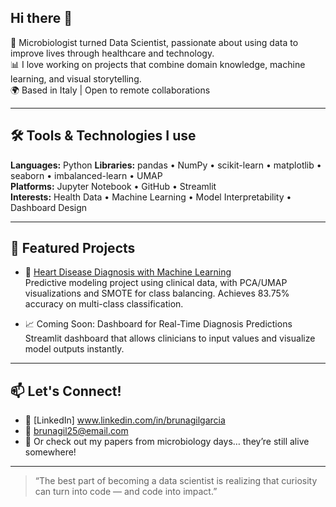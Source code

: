 ## Hi there 👋

🧬 Microbiologist turned Data Scientist, passionate about using data to improve lives through healthcare and technology.  
📊 I love working on projects that combine domain knowledge, machine learning, and visual storytelling.  
🌍 Based in Italy | Open to remote collaborations

---

## 🛠️ Tools & Technologies I use
**Languages:** Python
**Libraries:** pandas • NumPy • scikit-learn • matplotlib • seaborn • imbalanced-learn • UMAP  
**Platforms:** Jupyter Notebook • GitHub • Streamlit  
**Interests:** Health Data • Machine Learning • Model Interpretability • Dashboard Design

---

## 🚀 Featured Projects

- 💓 [Heart Disease Diagnosis with Machine Learning](https://github.com/BrunaGil25/heart-disease-diagnosis)  
  Predictive modeling project using clinical data, with PCA/UMAP visualizations and SMOTE for class balancing. Achieves 83.75% accuracy on multi-class classification.

- 📈 Coming Soon: Dashboard for Real-Time Diagnosis Predictions  
  Streamlit dashboard that allows clinicians to input values and visualize model outputs instantly.

---

## 📫 Let's Connect!

- 💼 [LinkedIn] www.linkedin.com/in/brunagilgarcia
- 📧 brunagil25@email.com  
- 🔬 Or check out my papers from microbiology days… they’re still alive somewhere!

---

> “The best part of becoming a data scientist is realizing that curiosity can turn into code — and code into impact.”
